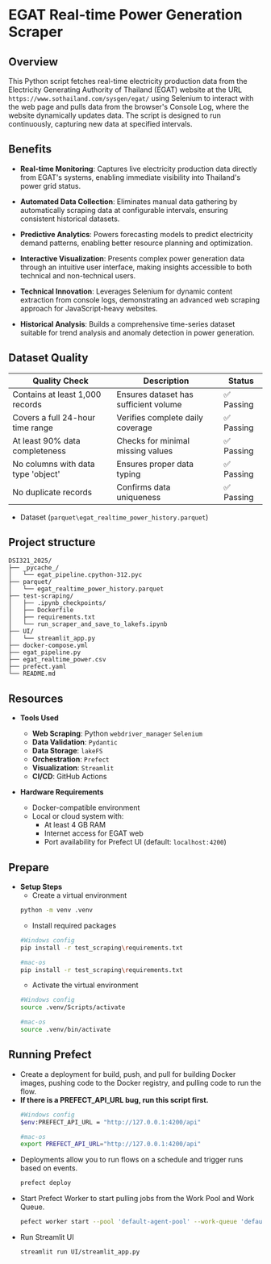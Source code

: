 # EGAT Real-time Power Generation Scraper

## Overview 

This Python script fetches real-time electricity production data from the Electricity Generating Authority of Thailand (EGAT) website at the URL `https://www.sothailand.com/sysgen/egat/` using Selenium to interact with the web page and pulls data from the browser's Console Log, where the website dynamically updates data. The script is designed to run continuously, capturing new data at specified intervals.

## Benefits

- **Real-time Monitoring**: Captures live electricity production data directly from EGAT's systems, enabling immediate visibility into Thailand's power grid status.

- **Automated Data Collection**: Eliminates manual data gathering by automatically scraping data at configurable intervals, ensuring consistent historical datasets.

- **Predictive Analytics**: Powers forecasting models to predict electricity demand patterns, enabling better resource planning and optimization.

- **Interactive Visualization**: Presents complex power generation data through an intuitive user interface, making insights accessible to both technical and non-technical users.

- **Technical Innovation**: Leverages Selenium for dynamic content extraction from console logs, demonstrating an advanced web scraping approach for JavaScript-heavy websites.

- **Historical Analysis**: Builds a comprehensive time-series dataset suitable for trend analysis and anomaly detection in power generation.

## Dataset Quality

| Quality Check | Description | Status |
|--------------|-------------|--------|
| Contains at least 1,000 records | Ensures dataset has sufficient volume | ✅ Passing |
| Covers a full 24-hour time range | Verifies complete daily coverage | ✅ Passing |
| At least 90% data completeness | Checks for minimal missing values | ✅ Passing |
| No columns with data type 'object' | Ensures proper data typing | ✅ Passing |
| No duplicate records | Confirms data uniqueness | ✅ Passing |

- Dataset (`parquet\egat_realtime_power_history.parquet`)


## Project structure

```
DSI321_2025/
├── _pycache_/
│   └── egat_pipeline.cpython-312.pyc
├── parquet/
│   └── egat_realtime_power_history.parquet
├── test-scraping/
│   ├── .ipynb_checkpoints/
│   ├── Dockerfile
│   ├── requirements.txt
│   └── run_scraper_and_save_to_lakefs.ipynb
├── UI/
│   └── streamlit_app.py
├── docker-compose.yml
├── egat_pipeline.py
├── egat_realtime_power.csv
├── prefect.yaml
└── README.md
```

## Resources

- **Tools Used**
    - **Web Scraping**: Python `webdriver_manager` `Selenium`
    - **Data Validation**: `Pydantic`
    - **Data Storage**: `lakeFS`
    - **Orchestration**: `Prefect`
    - **Visualization**: `Streamlit`
    - **CI/CD**: GitHub Actions

- **Hardware Requirements**
    - Docker-compatible environment
    - Local or cloud system with:
        - At least 4 GB RAM
        - Internet access for EGAT web
        - Port availability for Prefect UI (default: `localhost:4200`)

## Prepare

- **Setup Steps**
    - Create a virtual environment
    ```bash
    python -m venv .venv
    ```
    - Install required packages
    ```bash
    #Windows config
    pip install -r test_scraping\requirements.txt
    ```
    ```bash
    #mac-os
    pip install -r test_scraping\requirements.txt
    ```
    - Activate the virtual environment
    ```bash
    #Windows config
    source .venv/Scripts/activate
    ```
    ```bash
    #mac-os
    source .venv/bin/activate
    ```

## Running Prefect

- Create a deployment for build, push, and pull for building Docker images, pushing code to the Docker registry, and pulling code to run the flow.
- **If there is a PREFECT_API_URL bug, run this script first.**
    ```bash
    #Windows config
    $env:PREFECT_API_URL = "http://127.0.0.1:4200/api"
    ```
    ```bash
    #mac-os
    export PREFECT_API_URL="http://127.0.0.1:4200/api"
    ```
- Deployments allow you to run flows on a schedule and trigger runs based on events.
    ```bash
    prefect deploy
    ```
- Start Prefect Worker to start pulling jobs from the Work Pool and Work Queue.
    ```bash
    pefect worker start --pool 'default-agent-pool' --work-queue 'default'
    ```
- Run Streamlit UI
    ```bash
    streamlit run UI/streamlit_app.py
    ```